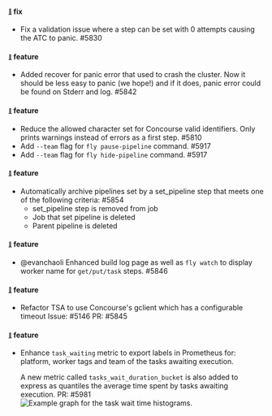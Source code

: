 #### <sub><sup><a name="5830" href="#5830">:link:</a></sup></sub> fix

* Fix a validation issue where a step can be set with 0 attempts causing the ATC to panic. #5830

#### <sub><sup><a name="5842" href="#5842">:link:</a></sup></sub> feature

* Added recover for panic error that used to crash the cluster. Now it should be less easy to panic (we hope!) and if it does, panic error could be found on Stderr and log. #5842

#### <sub><sup><a name="5810" href="#5810">:link:</a></sup></sub> feature

* Reduce the allowed character set for Concourse valid identifiers. Only prints warnings instead of errors as a first step. #5810
* Add `--team` flag for `fly pause-pipeline` command. #5917
* Add `--team` flag for `fly hide-pipeline` command. #5917

#### <sub><sup><a name="5854" href="#5854">:link:</a></sup></sub> feature

* Automatically archive pipelines set by a set_pipeline step that meets one of the following criteria: #5854
  * set_pipeline step is removed from job
  * Job that set pipeline is deleted
  * Parent pipeline is deleted

#### <sub><sup><a name="5846" href="#5810">:link:</a></sup></sub> feature

* @evanchaoli Enhanced build log page as well as `fly watch` to display worker name for `get/put/task` steps. #5846

#### <sub><sup><a name="5146" href="#5146">:link:</a></sup></sub> feature

* Refactor TSA to use Concourse's gclient which has a configurable timeout Issue: #5146 PR: #5845

#### <sub><sup><a name="5981" href="#5981">:link:</a></sup></sub> feature

* Enhance `task_waiting` metric to export labels in Prometheus for: platform, worker tags and team of the tasks awaiting execution.

  A new metric called `tasks_wait_duration_bucket` is also added to express as quantiles the average time spent by tasks awaiting execution. PR: #5981
  ![Example graph for the task wait time histograms.](https://user-images.githubusercontent.com/40891147/89990749-189d2600-dc83-11ea-8fde-ae579fdb0a0a.png)
